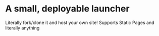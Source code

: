 # A small, deployable launcher
Literally fork/clone it and host your own site! Supports Static Pages and literally anything
